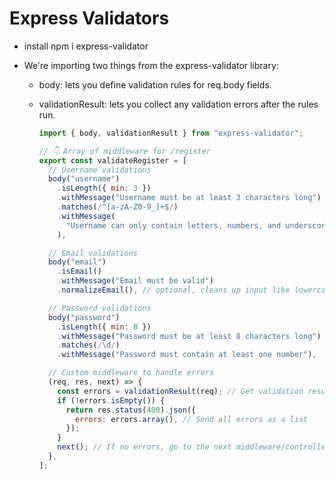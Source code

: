 # Express Validators

- install npm i express-validator

- We're importing two things from the express-validator library:

  - body: lets you define validation rules for req.body fields.

  - validationResult: lets you collect any validation errors after the rules run.

    ```js
    import { body, validationResult } from "express-validator";

    // 👇 Array of middleware for /register
    export const validateRegister = [
      // Username validations
      body("username")
        .isLength({ min: 3 })
        .withMessage("Username must be at least 3 characters long")
        .matches(/^[a-zA-Z0-9_]+$/)
        .withMessage(
          "Username can only contain letters, numbers, and underscores"
        ),

      // Email validations
      body("email")
        .isEmail()
        .withMessage("Email must be valid")
        .normalizeEmail(), // optional, cleans up input like lowercase etc.

      // Password validations
      body("password")
        .isLength({ min: 8 })
        .withMessage("Password must be at least 8 characters long")
        .matches(/\d/)
        .withMessage("Password must contain at least one number"),

      // Custom middleware to handle errors
      (req, res, next) => {
        const errors = validationResult(req); // Get validation results
        if (!errors.isEmpty()) {
          return res.status(400).json({
            errors: errors.array(), // Send all errors as a list
          });
        }
        next(); // If no errors, go to the next middleware/controller
      },
    ];
    ```
